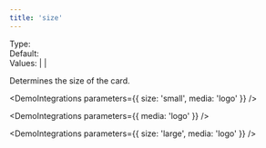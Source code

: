 ```yaml
---
title: 'size'
--- 
```


Type: <TypeContainer><Type children='<string>'/></TypeContainer><br/>
Default: <Type children="'normal'"/><br/>
Values: <TypeContainer><Type children="'small'"/> | <Type children="'normal'"/> | <Type children="'large'"/></TypeContainer>

Determines the size of the card.

<DemoIntegrations parameters={{ size: 'small', media: 'logo' }} />

<DemoIntegrations parameters={{ media: 'logo' }} />

<DemoIntegrations parameters={{ size: 'large', media: 'logo' }} />
